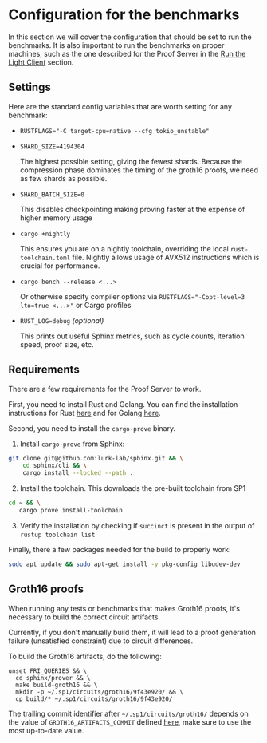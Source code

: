 # Configuration for the benchmarks

In this section we will cover the configuration that should be set to run the benchmarks. It is also
important to run the benchmarks on proper machines, such as the one described for the Proof Server in
the [Run the Light Client](../run/overview.md) section.

## Settings

Here are the standard config variables that are worth setting for any benchmark:

- `RUSTFLAGS="-C target-cpu=native --cfg tokio_unstable"`
- `SHARD_SIZE=4194304`

  The highest possible setting, giving the fewest shards. Because the compression phase dominates the timing of the
  groth16 proofs, we need as few shards as possible.

- `SHARD_BATCH_SIZE=0`

  This disables checkpointing making proving faster at the expense of higher memory usage

- `cargo +nightly`

  This ensures you are on a nightly toolchain, overriding the local `rust-toolchain.toml` file. Nightly allows usage
  of AVX512 instructions which is crucial for performance.

- `cargo bench --release <...>`

  Or otherwise specify compiler options via `RUSTFLAGS="-Copt-level=3 lto=true <...>"` or Cargo profiles

- `RUST_LOG=debug` _(optional)_

  This prints out useful Sphinx metrics, such as cycle counts, iteration speed, proof size, etc.
## Requirements

There are a few requirements for the Proof Server to work.

First, you need to install Rust and Golang. You can find the installation instructions for
Rust [here](https://www.rust-lang.org/tools/install) and for Golang [here](https://golang.org/doc/install).

Second, you need to install the `cargo-prove` binary.

1. Install `cargo-prove` from Sphinx:

```bash
git clone git@github.com:lurk-lab/sphinx.git && \
    cd sphinx/cli && \
    cargo install --locked --path .
```

2. Install the toolchain. This downloads the pre-built toolchain from SP1

```bash
cd ~ && \
   cargo prove install-toolchain
```

3. Verify the installation by checking if `succinct` is present in the output of `rustup toolchain list`

Finally, there a few packages needed for the build to properly work:

```bash
sudo apt update && sudo apt-get install -y pkg-config libudev-dev
```

## Groth16 proofs

When running any tests or benchmarks that makes Groth16 proofs, it's necessary to build the correct circuit artifacts.

Currently, if you don't manually build them, it will lead to a proof generation failure (unsatisfied constraint) due to
circuit differences.

To build the Groth16 artifacts, do the following:

```shell
unset FRI_QUERIES && \
  cd sphinx/prover && \
  make build-groth16 && \
  mkdir -p ~/.sp1/circuits/groth16/9f43e920/ && \
  cp build/* ~/.sp1/circuits/groth16/9f43e920/
```

The trailing commit identifier after `~/.sp1/circuits/groth16/` depends on the value of `GROTH16_ARTIFACTS_COMMIT`
defined [here](https://github.com/lurk-lab/sphinx/blob/dev/prover/src/install.rs),
make sure to use the most up-to-date value.